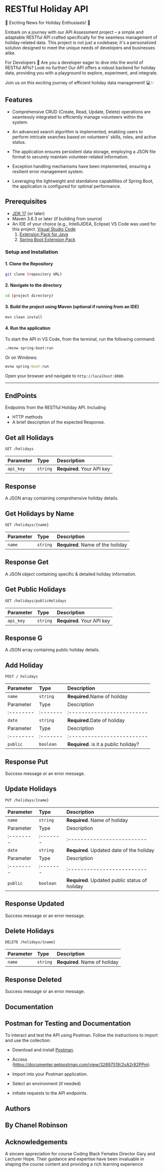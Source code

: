 # RESTful Holiday API

🎉 Exciting News for Holiday Enthusiasts! 🎉

Embark on a journey with our API Assessment project – a simple and adaptable RESTful API crafted specifically for the seamless management of holiday-related data. This project is not just a codebase; it's a personalized solution designed to meet the unique needs of developers and businesses alike.

For Developers 🚀
Are you a developer eager to dive into the world of RESTful APIs? Look no further! Our API offers a robust backend for holiday data, providing you with a playground to explore, experiment, and integrate.

Join us on this exciting journey of efficient holiday data management! 💻✨

## Features

- Comprehensive CRUD (Create, Read, Update, Delete) operations are seamlessly integrated to efficiently manage volunteers within the system.
- An advanced search algorithm is implemented, enabling users to perform intricate searches based on volunteers' skills, roles, and active status.
- The application ensures persistent data storage, employing a JSON file format to securely maintain volunteer-related information.
- Exception handling mechanisms have been implemented, ensuring a resilient error management system.

- Leveraging the lightweight and standalone capabilities of Spring Boot, the application is configured for optimal performance.

## Prerequisites

- [JDK 17](https://learn.microsoft.com/en-gb/java/openjdk/download#openjdk-17) (or later)
- Maven 3.6.3 or later (if building from source)
- An IDE of your choice (e.g., IntelliJIDEA, Eclipse) VS Code was used for this project. [Visual Studio Code](https://code.visualstudio.com/Download)
   1. [Extension Pack for Java](https://marketplace.visualstudio.com/items?itemName=vscjava.vscode-java-pack)
   2. [Spring Boot Extension Pack](https://marketplace.visualstudio.com/items?itemName=vmware.vscode-boot-dev-pack)

### Setup and Installation

#### 1. Clone the Repository

```sh
git clone (repository URL)
```

#### 2. Navigate to the directory

```sh
cd (project directory)
```

#### 3. Build the project using Maven (optional if running from an IDE)

```sh
mvn clean install
```

#### 4. Run the application

To start the API in VS Code, from the terminal, run the following command:

```sh
./mvnw spring-boot:run
```

Or on Windows:

```cmd
mvnw spring-boot:run
```

Open your browser and navigate to `http://localhost:8080`.

---

## EndPoints

Endpoints from the RESTful Holiday API.
Including

- HTTP methods
- A brief description of the expected Response.

## Get all Holidays

```http
GET /holidays
```

| Parameter | Type     | Description                |
| :-------- | :------- | :------------------------- |
| `api_key` | `string` | **Required**. Your API key |

## Response

A JSON array containing comprehensive holiday details.

## Get Holidays by Name

```http
GET /holidays/{name}
```

| Parameter | Type     | Description                |
| :-------- | :------- | :------------------------- |
| `name` | `string` | **Required**. Name of the holiday |

## Response Get

A JSON object containing specific & detailed holiday information.

## Get Public Holidays

```http
GET /holidays/publicHolidays
```

| Parameter | Type     | Description                |
| :-------- | :------- | :------------------------- |
| `api_key` | `string` | **Required**. Your API key |

## Response G

A JSON array containing public holiday details.

## Add Holiday

```http
POST / holidays
```

| Parameter | Type     | Description                |
| :-------- | :------- | :------------------------- |
| `name` | `string` | **Required**.Name of holiday|
| Parameter | Type     | Description                |
| :-------- | :------- | :------------------------- |
| `date` | `string` | **Required**.Date of holiday |
| Parameter | Type     | Description                |
| :-------- | :------- | :------------------------- |
| `public` | `boolean` | **Required**. is it a public holiday?|

## Response Put

Success message or an error message.

## Update Holidays

```http
PUT /holidays/{name}
```

| Parameter | Type     | Description                |
| :-------- | :------- | :------------------------- |
| `name` | `string` | **Required**. Name of holiday |
| Parameter | Type     | Description                |
| :-------- | :------- | :------------------------- |
| `date` | `string` | **Required**. Updated date of the holiday|
| Parameter | Type     | Description                |
| :-------- | :------- | :------------------------- |
| `public` | `boolean` | **Required**. Updated public status of holiday |

## Response Updated

Success message or an error message.

## Delete Holidays

```http
DELETE /holidays/{name}
```

| Parameter | Type     | Description                |
| :-------- | :------- | :------------------------- |
| `name` | `string` | **Required**. Name of holiday |

## Response Deleted

Success message or an error message.

## Documentation

## Postman for Testing and Documentation

To interact and test the API using Postman. Follow the instructions to import and use the collection:

- Download and install [Postman](https://www.postman.com/).
- Access (<https://documenter.getpostman.com/view/32697519/2sA2r82PPm>).

- Import into your Postman application.
- Select an environment (if needed)
- initiate requests to the API endpoints.

## Authors

## By Chanel Robinson

## Acknowledgements

A sincere appreciation for course Coding Black Females Director Gary and Lecturer Hope. Their guidance and expertise have been invaluable in shaping the course content and providing a rich learning experience
